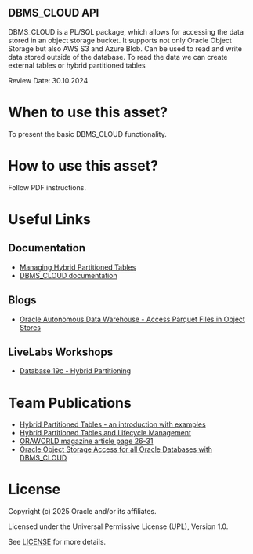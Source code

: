 ## DBMS_CLOUD API

DBMS_CLOUD is a PL/SQL package, which allows for accessing the data stored in an object storage bucket. It supports not only Oracle Object Storage but also AWS S3 and Azure Blob. Can be used to read and write data stored outside of the database. To read the data we can create external tables or hybrid partitioned tables

Review Date: 30.10.2024

# When to use this asset?

To present the basic DBMS_CLOUD functionality. 

# How to use this asset?

Follow PDF instructions.

# Useful Links

## Documentation

- [Managing Hybrid Partitioned Tables](https://docs.oracle.com/en/database/oracle/oracle-database/23/vldbg/manage_hypt.html#GUID-ACBDB3B2-0A16-4CFD-8FF1-A57C9B3D907F)
- [DBMS_CLOUD documentation](https://docs.oracle.com/en/database/oracle/oracle-database/23/arpls/DBMS_CLOUD.html#GUID-6CCC322D-26A9-47E7-8FF5-5FF23807C968)

## Blogs

- [Oracle Autonomous Data Warehouse - Access Parquet Files in Object Stores](https://blogs.oracle.com/datawarehousing/post/oracle-autonomous-data-warehouse-access-parquet-files-in-object-stores)

## LiveLabs Workshops

- [Database 19c - Hybrid Partitioning](https://apexapps.oracle.com/pls/apex/dbpm/r/livelabs/view-workshop?wid=568)

# Team Publications

- [Hybrid Partitioned Tables - an introduction with examples](https://blogs.oracle.com/coretec/post/hybrid-partitioned-tables-introduction)
- [Hybrid Partitioned Tables and Lifecycle Management](https://blogs.oracle.com/coretec/post/hybrid-partitioned-tables-and-lifecycle-management)
- [ORAWORLD magazine article page 26-31](https://www.oraworld.org/fileadmin/documents/27-ORAWORLD.pdf)
- [Oracle Object Storage Access for all Oracle Databases with DBMS_CLOUD](https://blogs.oracle.com/coretec/post/oracle-object-storage-access-for-all-oracle-databases-with-dbmscloud)


# License

Copyright (c) 2025 Oracle and/or its affiliates.

Licensed under the Universal Permissive License (UPL), Version 1.0.

See [LICENSE](https://github.com/oracle-devrel/technology-engineering/blob/main/LICENSE) for more details.

